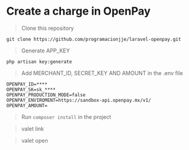 # Create a charge in OpenPay
> Clone this repository
```
git clone https://github.com/programacionjje/laravel-openpay.git
```

> Generate APP_KEY
```
php artisan key:generate
```

> Add MERCHANT_ID, SECRET_KEY AND AMOUNT in the .env file

```
OPENPAY_ID=****
OPENPAY_SK=sk_****
OPENPAY_PRODUCTION_MODE=false
OPENPAY_ENVIROMENT=https://sandbox-api.openpay.mx/v1/
OPENPAY_AMOUNT=
```

> Run `composer install` in the project

> valet link

> valet open